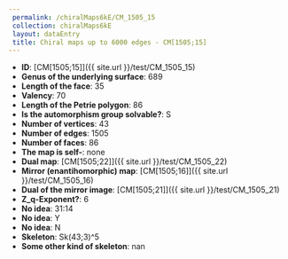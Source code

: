 ```yaml
--- 
 permalink: /chiralMaps6kE/CM_1505_15 
 collection: chiralMaps6kE
 layout: dataEntry
 title: Chiral maps up to 6000 edges - CM[1505;15]
---
```


- **ID**: [CM[1505;15]]({{ site.url }}/test/CM_1505_15)
- **Genus of the underlying surface**: 689
- **Length of the face**: 35
- **Valency**: 70
- **Length of the Petrie polygon**: 86
- **Is the automorphism group solvable?**: S
- **Number of vertices**: 43
- **Number of edges**: 1505
- **Number of faces**: 86
- **The map is self-**: none
- **Dual map**: [CM[1505;22]]({{ site.url }}/test/CM_1505_22)
- **Mirror (enantihomorphic) map**: [CM[1505;16]]({{ site.url }}/test/CM_1505_16)
- **Dual of the mirror image**: [CM[1505;21]]({{ site.url }}/test/CM_1505_21)
- **Z_q-Exponent?**: 6
- **No idea**:  31:14
- **No idea**: Y
- **No idea**: N
- **Skeleton**: Sk(43;3)^5
- **Some other kind of skeleton**: nan
